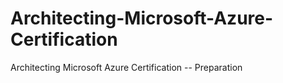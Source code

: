 # Architecting-Microsoft-Azure-Certification
Architecting Microsoft Azure Certification  -- Preparation
